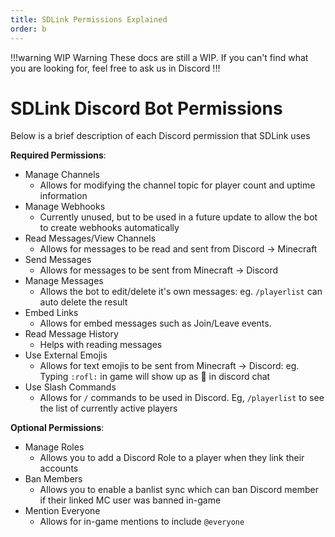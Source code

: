 ```yaml
---
title: SDLink Permissions Explained
order: b
---
```

!!!warning WIP Warning
These docs are still a WIP. If you can't find what you are looking for, feel free to ask us in Discord
!!!


# SDLink Discord Bot Permissions

Below is a brief description of each Discord permission that SDLink uses

**Required Permissions**:

- Manage Channels
  - Allows for modifying the channel topic for player count and uptime information
- Manage Webhooks
  - Currently unused, but to be used in a future update to allow the bot to create webhooks automatically
- Read Messages/View Channels
  - Allows for messages to be read and sent from Discord -> Minecraft
- Send Messages
  - Allows for messages to be sent from Minecraft -> Discord
- Manage Messages
  - Allows the bot to edit/delete it's own messages: eg. `/playerlist` can auto delete the result
- Embed Links
  - Allows for embed messages such as Join/Leave events.
- Read Message History
  - Helps with reading messages
- Use External Emojis
  - Allows for text emojis to be sent from Minecraft -> Discord: eg. Typing `:rofl:` in game will show up as 🤣 in discord chat
- Use Slash Commands
  - Allows for `/` commands to be used in Discord. Eg, `/playerlist` to see the list of currently active players

**Optional Permissions**:

- Manage Roles
  - Allows you to add a Discord Role to a player when they link their accounts
- Ban Members
  - Allows you to enable a banlist sync which can ban Discord member if their linked MC user was banned in-game
- Mention Everyone
  - Allows for in-game mentions to include `@everyone`
